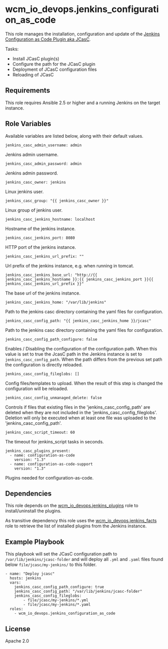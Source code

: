 # wcm_io_devops.jenkins_configuration_as_code

This role manages the installation, configuration and update of the
[Jenkins Configuration as Code Plugin aka JCasC](https://github.com/jenkinsci/configuration-as-code-plugin).

Tasks:
* Install JCasC plugin(s)
* Configure the path for the JCasC plugin
* Deployment of JCasC configuration files
* Reloading of JCasC

## Requirements

This role requires Ansible 2.5 or higher and a running Jenkins on the
target instance.

## Role Variables

Available variables are listed below, along with their default values.

    jenkins_casc_admin_username: admin

Jenkins admin username.

    jenkins_casc_admin_password: admin

Jenkins admin password.

    jenkins_casc_owner: jenkins

Linux jenkins user.

    jenkins_casc_group: "{{ jenkins_casc_owner }}"

Linux group of jenkins user.

    jenkins_casc_jenkins_hostname: localhost

Hostname of the jenkins instance.

    jenkins_casc_jenkins_port: 8080

HTTP port of the jenkins instance.

    jenkins_casc_jenkins_url_prefix: ""

Url prefix of the jenkins instance, e.g. when running in tomcat.

    jenkins_casc_jenkins_base_url: "http://{{ jenkins_casc_jenkins_hostname }}:{{ jenkins_casc_jenkins_port }}{{ jenkins_casc_jenkins_url_prefix }}"

The base url of the jenkins instance.

    jenkins_casc_jenkins_home: "/var/lib/jenkins"

Path to the jenkins casc directory containing the yaml files for configuration.

    jenkins_casc_config_path: "{{ jenkins_casc_jenkins_home }}/jcasc"

Path to the jenkins casc directory containing the yaml files for configuration.

    jenkins_casc_config_path_configure: false

Enables / Disabling the configuration of the configuration path. When
this value is set to true the JcasC path in the Jenkins instance is set
to `jenkins_casc_config_path`. When the path differs from the previous
set path the configuration is directly reloaded.

    jenkins_casc_config_fileglobs: []

Config files/templates to upload. When the result of this step is
changed the configuration will be reloaded.

    jenkins_casc_config_unmanaged_delete: false

Controls if files that existing files in the 'jenkins_casc_config_path' are deleted when they are not included in the 'jenkins_casc_config_fileglobs'.
Deletion will only be executed when at least one file was uploaded to the 'jenkins_casc_config_path'.

    jenkins_casc_script_timeout: 60

The timeout for jenkins_script tasks in seconds.

    jenkins_casc_plugins_present:
      - name: configuration-as-code
        version: "1.3"
      - name: configuration-as-code-support
        version: "1.3"

Plugins needed for configuration-as-code.

## Dependencies

This role depends on the
[wcm_io_devops.jenkins_plugins](https://github.com/wcm-io-devops/ansible-jenkins-plugins)
role to install/uninstall the plugins.

As transitive dependency this role uses the
[wcm_io_devops.jenkins_facts](https://github.com/wcm-io-devops/ansible-jenkins-facts)
role to retrieve the list of installed plugins from the Jenkins
instance.

## Example Playbook

This playbook will set the JCasC configuration path to
`/var/lib/jenkins/jcasc-folder` and will deploy all `.yml` and
`.yaml` files found below `file/jcasc/my-jenkins/` to this folder.

    - name: "Deploy jcasc"
      hosts: jenkins
      vars:
        jenkins_casc_config_path_configure: true
        jenkins_casc_config_path: "/var/lib/jenkins/jcasc-folder"
        jenkins_casc_config_fileglobs:
            - file/jcasc/my-jenkins/*.yml
            - file/jcasc/my-jenkins/*.yaml
      roles:
        - wcm_io_devops.jenkins_configuration_as_code

## License

Apache 2.0
